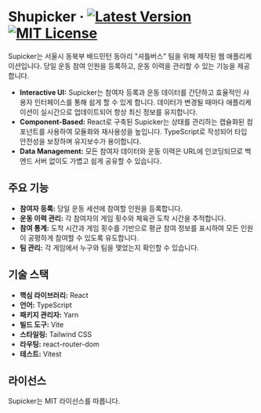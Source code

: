 # Shupicker &middot; [![Latest Version](https://img.shields.io/badge/latest_version-1.0.0-blue.svg)](https://github.com/TransparentDeveloper/Shupicker/tree/main-1.0.0)[![MIT License](https://img.shields.io/badge/License-MIT-blue.svg)](https://github.com/TransparentDeveloper/Shupicker/blob/main-1.0.0/LICENSE)

Supicker는 서울시 동북부 배드민턴 동아리 "셔틀버스" 팀을 위해 제작된 웹 애플리케이션입니다.
당일 운동 참여 인원을 등록하고, 운동 이력을 관리할 수 있는 기능을 제공합니다.

- **Interactive UI:** Supicker는 참여자 등록과 운동 데이터를 간단하고 효율적인 사용자 인터페이스를 통해 쉽게 할 수 있게 합니다. 데이터가 변경될 때마다 애플리케이션이 실시간으로 업데이트되어 항상 최신 정보를 유지합니다.
- **Component-Based:** React로 구축된 Supicker는 상태를 관리하는 캡슐화된 컴포넌트를 사용하여 모듈화와 재사용성을 높입니다. TypeScript로 작성되어 타입 안전성을 보장하며 유지보수가 용이합니다.
- **Data Management:** 모든 참여자 데이터와 운동 이력은 URL에 인코딩되므로 백엔드 서버 없이도 가볍고 쉽게 공유할 수 있습니다.

## 주요 기능

- **참여자 등록:** 당일 운동 세션에 참여할 인원을 등록합니다.
- **운동 이력 관리:** 각 참여자의 게임 횟수와 체육관 도착 시간을 추적합니다.
- **참여 통계:** 도착 시간과 게임 횟수를 기반으로 평균 참여 정보를 표시하여 모든 인원이 공평하게 참여할 수 있도록 유도합니다.
- **팀 관리:** 각 게임에서 누구와 팀을 맺었는지 확인할 수 있습니다.

## 기술 스택

- **핵심 라이브러리:** React
- **언어:** TypeScript
- **패키지 관리자:** Yarn
- **빌드 도구:** Vite
- **스타일링:** Tailwind CSS
- **라우팅:** react-router-dom
- **테스트:** Vitest

## 라이선스

Supicker는 MIT 라이선스를 따릅니다.
